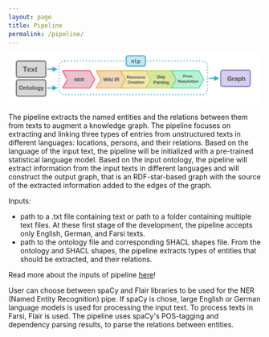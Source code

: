 ```yaml
---
layout: page
title: Pipeline
permalink: /pipeline/
---
```


![image](pics/pipeline.png)

The pipeline extracts the named entities and the relations between them from texts to augment a knowledge graph. 
The pipeline focuses on extracting and linking three types of entries from unstructured texts in different languages: 
locations, persons, and their relations. Based on the language of the input text, the pipeline will be initialized with 
a pre-trained statistical language model. Based on the input ontology, the pipeline will extract information from the 
input texts in different languages and will construct the output graph, that is an RDF-star-based graph with the source 
of the extracted information added to the edges of the graph.

Inputs:
- path to a .txt file containing text or path to a folder containing multiple text files. At these first stage of the development, the pipeline accepts only English, German, and Farsi texts.
- path to the ontology file and corresponding SHACL shapes file. From the ontology and SHACL shapes, the pipeline extracts types of entities that should be extracted, and their relations.

Read more about the inputs of pipeline [here](./pipeline/pipeline_inputs.markdown)!

User can choose between spaCy and Flair libraries to be used for the NER (Named Entity Recognition) pipe. If spaCy is chose, large English or German language models is used for processing the input text. To process texts in Farsi, Flair is used.
The pipeline uses spaCy's POS-tagging and dependency parsing results, to parse the relations between entities.


